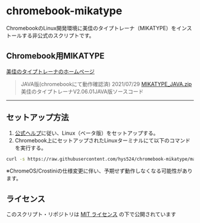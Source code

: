 # chromebook-mikatype
ChromebookのLinux開発環境に美佳のタイプトレーナ（MIKATYPE）をインストールする非公式のスクリプトです。

## Chromebook用MIKATYPE
[美佳のタイプトレーナのホームページ](https://www.asahi-net.or.jp/~bg8j-immr/)
> JAVA版(chromebookにて動作確認済)
> 2021/07/29 [MIKATYPE_JAVA.zip](https://www.asahi-net.or.jp/~bg8j-immr/mikatype_java.zip)美佳のタイプトレーナV2.06.01JAVA版ソースコード

---

## セットアップ方法

1. [公式ヘルプ](https://support.google.com/chromebook/answer/9145439?hl=ja)に従い、Linux（ベータ版）をセットアップする。
2. Chromebook上にセットアップされたLinuxターミナルにて以下のコマンドを実行する。

``` sh
curl -s https://raw.githubusercontent.com/hys524/chromebook-mikatype/main/scripts/install.sh | bash
```

※ChromeOS/Crostiniの仕様変更に伴い、予期せず動作しなくなる可能性があります。


## ライセンス
このスクリプト・リポジトリは [MIT ライセンス](./LICENSE) の下で公開されています

